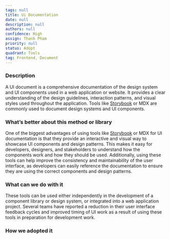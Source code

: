 ```yaml
---
tags: null
title: Ui Documentation
date: null
description: null
authors: null
confidence: High
assign: Thanh Pham
priority: null
status: Adopt
quadrant: Tools
tag: Frontend, Document
---
```


<!-- table_of_contents d0878c8c-e206-41a2-bf67-f22427c17bde -->

### Description
A UI document is a comprehensive documentation of the design system and UI components used in a web application or website. It provides a clear understanding of the design guidelines, interaction patterns, and visual styles used throughout the application. Tools like [Storybook](https://storybook.js.org/) or MDX are commonly used to document design systems and UI components.

### What’s better about this method or library
One of the biggest advantages of using tools like [Storybook](https://storybook.js.org/) or MDX for UI documentation is that they provide an interactive and visual way to showcase UI components and design patterns. This makes it easy for developers, designers, and stakeholders to understand how the components work and how they should be used. Additionally, using these tools can help improve the consistency and maintainability of the user interface, as developers can easily reference the documentation to ensure they are using the correct components and design patterns.

### What can we do with it
These tools can be used either independently in the development of a component library or design system, or integrated into a web application project. Several teams have reported a reduction in their user interface feedback cycles and improved timing of UI work as a result of using these tools in preparation for development work.

### How we adopted it
<!-- child_database dd72a14c-8d8c-41a3-aa55-6e89ccd6ddfb -->
